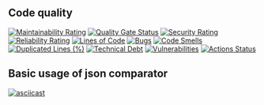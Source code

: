 ## Code quality
[![Maintainability Rating](https://sonarcloud.io/api/project_badges/measure?project=prusov-code_php-project-48&metric=sqale_rating)](https://sonarcloud.io/summary/new_code?id=prusov-code_php-project-48)
[![Quality Gate Status](https://sonarcloud.io/api/project_badges/measure?project=prusov-code_php-project-48&metric=alert_status)](https://sonarcloud.io/summary/new_code?id=prusov-code_php-project-48)
[![Security Rating](https://sonarcloud.io/api/project_badges/measure?project=prusov-code_php-project-48&metric=security_rating)](https://sonarcloud.io/summary/new_code?id=prusov-code_php-project-48)
[![Reliability Rating](https://sonarcloud.io/api/project_badges/measure?project=prusov-code_php-project-48&metric=reliability_rating)](https://sonarcloud.io/summary/new_code?id=prusov-code_php-project-48)
[![Lines of Code](https://sonarcloud.io/api/project_badges/measure?project=prusov-code_php-project-48&metric=ncloc)](https://sonarcloud.io/summary/new_code?id=prusov-code_php-project-48)
[![Bugs](https://sonarcloud.io/api/project_badges/measure?project=prusov-code_php-project-48&metric=bugs)](https://sonarcloud.io/summary/new_code?id=prusov-code_php-project-48)
[![Code Smells](https://sonarcloud.io/api/project_badges/measure?project=prusov-code_php-project-48&metric=code_smells)](https://sonarcloud.io/summary/new_code?id=prusov-code_php-project-48)
[![Duplicated Lines (%)](https://sonarcloud.io/api/project_badges/measure?project=prusov-code_php-project-48&metric=duplicated_lines_density)](https://sonarcloud.io/summary/new_code?id=prusov-code_php-project-48)
[![Technical Debt](https://sonarcloud.io/api/project_badges/measure?project=prusov-code_php-project-48&metric=sqale_index)](https://sonarcloud.io/summary/new_code?id=prusov-code_php-project-48)
[![Vulnerabilities](https://sonarcloud.io/api/project_badges/measure?project=prusov-code_php-project-48&metric=vulnerabilities)](https://sonarcloud.io/summary/new_code?id=prusov-code_php-project-48)
[![Actions Status](https://github.com/prusov-code/php-project-48/actions/workflows/hexlet-check.yml/badge.svg)](https://github.com/prusov-code/php-project-48/actions)

## Basic usage of json comparator
[![asciicast](https://asciinema.org/a/0UsCeKnszflw7JkV6zLqrH2mT.svg)](https://asciinema.org/a/0UsCeKnszflw7JkV6zLqrH2mT)